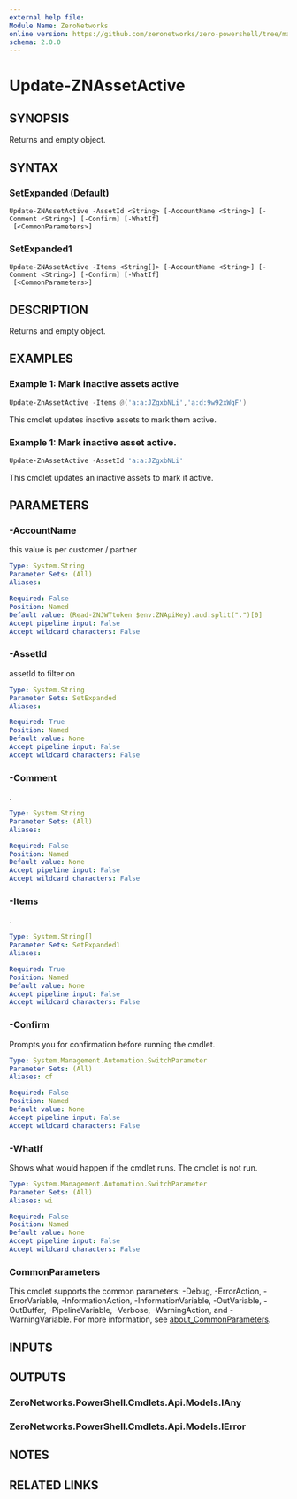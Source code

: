 ```yaml
---
external help file:
Module Name: ZeroNetworks
online version: https://github.com/zeronetworks/zero-powershell/tree/master/src/help/zeronetworks/update-znassetactive
schema: 2.0.0
---
```


# Update-ZNAssetActive

## SYNOPSIS
Returns and empty object.

## SYNTAX

### SetExpanded (Default)
```
Update-ZNAssetActive -AssetId <String> [-AccountName <String>] [-Comment <String>] [-Confirm] [-WhatIf]
 [<CommonParameters>]
```

### SetExpanded1
```
Update-ZNAssetActive -Items <String[]> [-AccountName <String>] [-Comment <String>] [-Confirm] [-WhatIf]
 [<CommonParameters>]
```

## DESCRIPTION
Returns and empty object.

## EXAMPLES

### Example 1: Mark inactive assets active
```powershell
Update-ZnAssetActive -Items @('a:a:JZgxbNLi','a:d:9w92xWqF')
```

This cmdlet updates inactive assets to mark them active.

### Example 1: Mark inactive asset active.
```powershell
Update-ZnAssetActive -AssetId 'a:a:JZgxbNLi'
```

This cmdlet updates an inactive assets to mark it active.

## PARAMETERS

### -AccountName
this value is per customer / partner

```yaml
Type: System.String
Parameter Sets: (All)
Aliases:

Required: False
Position: Named
Default value: (Read-ZNJWTtoken $env:ZNApiKey).aud.split(".")[0]
Accept pipeline input: False
Accept wildcard characters: False
```

### -AssetId
assetId to filter on

```yaml
Type: System.String
Parameter Sets: SetExpanded
Aliases:

Required: True
Position: Named
Default value: None
Accept pipeline input: False
Accept wildcard characters: False
```

### -Comment
.

```yaml
Type: System.String
Parameter Sets: (All)
Aliases:

Required: False
Position: Named
Default value: None
Accept pipeline input: False
Accept wildcard characters: False
```

### -Items
.

```yaml
Type: System.String[]
Parameter Sets: SetExpanded1
Aliases:

Required: True
Position: Named
Default value: None
Accept pipeline input: False
Accept wildcard characters: False
```

### -Confirm
Prompts you for confirmation before running the cmdlet.

```yaml
Type: System.Management.Automation.SwitchParameter
Parameter Sets: (All)
Aliases: cf

Required: False
Position: Named
Default value: None
Accept pipeline input: False
Accept wildcard characters: False
```

### -WhatIf
Shows what would happen if the cmdlet runs.
The cmdlet is not run.

```yaml
Type: System.Management.Automation.SwitchParameter
Parameter Sets: (All)
Aliases: wi

Required: False
Position: Named
Default value: None
Accept pipeline input: False
Accept wildcard characters: False
```

### CommonParameters
This cmdlet supports the common parameters: -Debug, -ErrorAction, -ErrorVariable, -InformationAction, -InformationVariable, -OutVariable, -OutBuffer, -PipelineVariable, -Verbose, -WarningAction, and -WarningVariable. For more information, see [about_CommonParameters](http://go.microsoft.com/fwlink/?LinkID=113216).

## INPUTS

## OUTPUTS

### ZeroNetworks.PowerShell.Cmdlets.Api.Models.IAny

### ZeroNetworks.PowerShell.Cmdlets.Api.Models.IError

## NOTES

## RELATED LINKS


